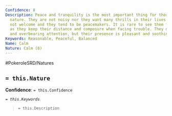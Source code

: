 ```yaml
---
Confidence: 8
Description: Peace and tranquility is the most important thing for those with a Calm
  nature. They are not noisy nor they want many thrills in their lives. Conflict is
  not welcome and they tend to be peacemakers. It is rare to see them fall for provocations
  as they keep their distance and composure when facing trouble. They dislike stress
  and overbearing attention, but their presence is pleasant and soothing.
Keywords: Reasonable, Peaceful, Balanced
Name: Calm
Nature: Calm (8)
---
```


#PokeroleSRD/Natures

## `= this.Nature`

**Confidence**: `= this.Confidence`

*`= this.Keywords`*

> `= this.Description`
